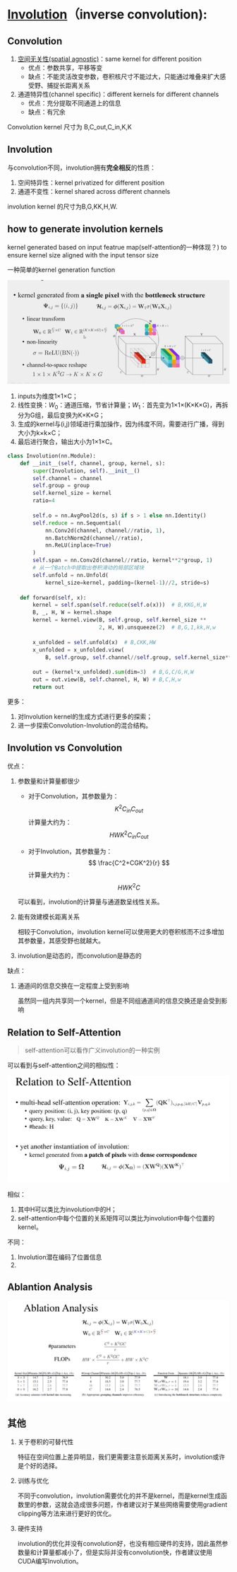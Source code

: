 # [Involution](https://www.bilibili.com/video/BV1Af4y1p7HJ?from=search&seid=2299718444403178368)（inverse convolution):

## Convolution

1. [空间无关性(spatial agnostic)](https://arxiv.org/pdf/1805.12177.pdf)：same kernel for different position
   - 优点：参数共享，平移等变
   - 缺点：不能灵活改变参数，卷积核尺寸不能过大，只能通过堆叠来扩大感受野、捕捉长距离关系
2. 通道特异性(channel specific)：different kernels for different channels
   - 优点：充分提取不同通道上的信息
   - 缺点：有冗余

Convolution kernel 尺寸为 B,C_out,C_in,K,K

## Involution

与convolution不同，involution拥有**完全相反**的性质：

1. 空间特异性：kernel privatized for different position
2. 通道不变性：kernel shared across different channels

involution kernel 的尺寸为B,G,KK,H,W.

## how to generate involution kernels

kernel generated based on input featrue map(self-attention的一种体现？) to ensure kernel size aligned with the input tensor size

一种简单的kernel generation function

![image-20210426192156487](images\image-20210426192156487.png)

1. inputs为维度1×1×C；
2. 线性变换：$W_0$：通道压缩，节省计算量；$W_1$：首先变为1×1×(K×K×G)，再拆分为G组，最后变换为K×K×G；
3. 生成的kernel与(i,j)领域进行乘加操作，因为纬度不同，需要进行广播，得到大小为k×k×C；
4. 最后进行聚合，输出大小为1×1×C。

```python
class Involution(nn.Module):
    def __init__(self, channel, group, kernel, s):
        super(Involution, self).__init__()
        self.channel = channel
        self.group = group
        self.kernel_size = kernel
        ratio=4

        self.o = nn.AvgPool2d(s, s) if s > 1 else nn.Identity()
        self.reduce = nn.Sequential(
            nn.Conv2d(channel, channel//ratio, 1),
            nn.BatchNorm2d(channel//ratio),
            nn.ReLU(inplace=True)
        )
        self.span = nn.Conv2d(channel//ratio, kernel**2*group, 1)
        # 从一个Batch中提取出卷积滑动的局部区域块
        self.unfold = nn.Unfold(
            kernel_size=kernel, padding=(kernel-1)//2, stride=s)

    def forward(self, x):
        kernel = self.span(self.reduce(self.o(x)))  # B,KKG,H,W
        B, _, H, W = kernel.shape
        kernel = kernel.view(B, self.group, self.kernel_size **
                             2, H, W).unsqueeze(2)  # B,G,1,kk,H,w

        x_unfolded = self.unfold(x)  # B,CKK,HW
        x_unfolded = x_unfolded.view(
            B, self.group, self.channel//self.group, self.kernel_size**2, H, W)# B,G,C/G,KK,H,W

        out = (kernel*x_unfolded).sum(dim=3)  # B,G,C/G,H,W
        out = out.view(B, self.channel, H, W) # B,C,H,w
        return out

```

更多：

1. 对Involution kernel的生成方式进行更多的探索；
2. 进一步探索Convolution-Involution的混合结构。

## Involution	vs	Convolution

优点：

1. 参数量和计算量都很少

   - 对于Convolution，其参数量为：
     $$
     K^2C_{in}C_{out}
     $$
     计算量大约为：
     $$
     HWK^2C_{in}C_{out}
     $$
     
   - 对于Involution，其参数量为：
     $$
     \frac{C^2+CGK^2}{r}
     $$
     计算量大约为：
     $$
     HWK^2C
     $$
   
   可以看到，involution的计算量与通道数呈线性关系。
   
2. 能有效建模长距离关系

   相较于Convolution，involution kernel可以使用更大的卷积核而不过多增加其参数量，其感受野也就越大。

3. involution是动态的，而convolution是静态的

缺点：

1. 通道间的信息交换在一定程度上受到影响

   虽然同一组内共享同一个kernel，但是不同组通道间的信息交换还是会受到影响



## Relation to Self-Attention

> self-attention可以看作广义involution的一种实例

可以看到与self-attention之间的相似性：

![image-20210427212347084](images\image-20210427212347084.png)

相似：

1. 其中H可以类比为involution中的H；
2. self-attention中每个位置的关系矩阵可以类比为involution中每个位置的kernel。

不同：

1. Involution潜在编码了位置信息
2. 

## Ablantion    Analysis

![image-20210427213135224](images/image-20210427213135224.png)

## 其他

1. 关于卷积的可替代性

   特征在空间位置上差异明显，我们更需要注意长距离关系时，involution或许是个好的选择。

2. 训练与优化

   不同于convolution，involution需要优化的并不是kernel，而是kernel生成函数里的参数，这就会造成很多问题，作者建议对于某些网络需要使用gradient clipping等方法来进行更好的优化。

3. 硬件支持

   involution的优化并没有convolution好，也没有相应硬件的支持，因此虽然参数量和计算量都减小了，但是实际并没有convolution快，作者建议使用CUDA编写Involution。